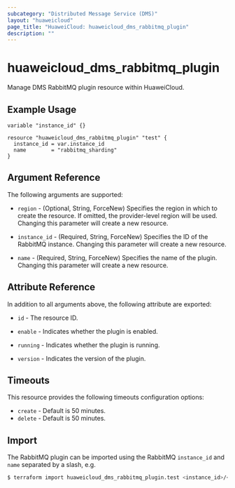 ```yaml
---
subcategory: "Distributed Message Service (DMS)"
layout: "huaweicloud"
page_title: "HuaweiCloud: huaweicloud_dms_rabbitmq_plugin"
description: ""
---
```


# huaweicloud_dms_rabbitmq_plugin

Manage DMS RabbitMQ plugin resource within HuaweiCloud.

## Example Usage

```hcl
variable "instance_id" {}

resource "huaweicloud_dms_rabbitmq_plugin" "test" {
  instance_id = var.instance_id
  name        = "rabbitmq_sharding"
}
```

## Argument Reference

The following arguments are supported:

* `region` - (Optional, String, ForceNew) Specifies the region in which to create the resource.
  If omitted, the provider-level region will be used. Changing this parameter will create a new resource.

* `instance_id` - (Required, String, ForceNew) Specifies the ID of the RabbitMQ instance.
  Changing this parameter will create a new resource.

* `name` - (Required, String, ForceNew) Specifies the name of the plugin.
  Changing this parameter will create a new resource.

## Attribute Reference

In addition to all arguments above, the following attribute are exported:

* `id` - The resource ID.

* `enable` - Indicates whether the plugin is enabled.

* `running` - Indicates whether the plugin is running.

* `version` - Indicates the version of the plugin.

## Timeouts

This resource provides the following timeouts configuration options:

* `create` - Default is 50 minutes.
* `delete` - Default is 50 minutes.

## Import

The RabbitMQ plugin can be imported using the RabbitMQ `instance_id` and `name` separated by a slash, e.g.

```bash
$ terraform import huaweicloud_dms_rabbitmq_plugin.test <instance_id>/<name>
```

